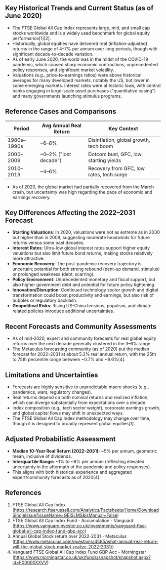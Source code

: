 ## Key Historical Trends and Current Status (as of June 2020)

- The FTSE Global All Cap Index represents large, mid, and small cap stocks worldwide and is a widely used benchmark for global equity performance[1][2].
- Historically, global equities have delivered real (inflation-adjusted) returns in the range of 4–7% per annum over long periods, though with significant decade-to-decade variation.
- As of early June 2020, the world was in the midst of the COVID-19 pandemic, which caused sharp economic contractions, unprecedented policy responses, and significant market volatility.
- Valuations (e.g., price-to-earnings ratios) were above historical averages for many developed markets, notably the US, but lower in some emerging markets. Interest rates were at historic lows, with central banks engaging in large-scale asset purchases ("quantitative easing") and many governments launching stimulus programs.

## Reference Cases and Comparisons

| Period           | Avg Annual Real Return | Key Context                         |
|------------------|-----------------------|-------------------------------------|
| 1980s–1990s      | ~6–8%                 | Disinflation, global growth, tech boom |
| 2000–2009        | ~0–2% ("lost decade") | Dotcom bust, GFC, low starting yields|
| 2010–2019        | ~4–6%                  | Recovery from GFC, low rates, tech surge |

- As of 2020, the global market had partially recovered from the March crash, but uncertainty was high regarding the pace of economic and earnings recovery.

## Key Differences Affecting the 2022–2031 Forecast

- **Starting Valuations**: In 2020, valuations were not as extreme as in 2000 but higher than in 2009, suggesting moderate headwinds for future returns versus some past decades.
- **Interest Rates**: Ultra-low global interest rates support higher equity valuations but also limit future bond returns, making stocks relatively more attractive.
- **Economic Recovery**: The post-pandemic recovery trajectory is uncertain; potential for both strong rebound (pent-up demand, stimulus) or prolonged weakness (debt, scarring).
- **Policy Environment**: Unprecedented monetary and fiscal support, but also higher government debt and potential for future policy tightening.
- **Innovation/Disruption**: Continued technology sector growth and digital transformation could boost productivity and earnings, but also risk of bubbles or regulatory backlash.
- **Geopolitical Risks**: Rising US-China tensions, populism, and climate-related policies introduce additional uncertainties.

## Recent Forecasts and Community Assessments

- As of mid-2020, expert and community forecasts for real global equity returns over the next decade generally clustered in the 3–6% range.
- The Metaculus forecasting community (as of 2020) put the median forecast for 2022–2031 at about 5.2% real annual return, with the 25th to 75th percentile range between ~0.7% and ~9.6%[4].

## Limitations and Uncertainties

- Forecasts are highly sensitive to unpredictable macro shocks (e.g., pandemics, wars, regulatory changes).
- Real returns depend on both nominal returns and realized inflation, which can diverge substantially from expectations over a decade.
- Index composition (e.g., tech sector weight), corporate earnings growth, and global capital flows may shift in unexpected ways.
- The FTSE Global All Cap Index methodology may change over time, though it is designed to broadly represent global equities[1].

## Adjusted Probabilistic Assessment

- **Median 10-Year Real Return (2022–2031):** ~5% per annum, geometric mean, inclusive of dividends.
- **Interquartile Range:** ~1% to ~9% per annum (reflecting elevated uncertainty in the aftermath of the pandemic and policy responses).
- This aligns with both historical experience and aggregated expert/community forecasts as of 2020[4].

## References

1. FTSE Global All Cap Index (https://research.ftserussell.com/Analytics/Factsheets/Home/DownloadSingleIssue?issueName=GEISLMS&isManual=False)
2. FTSE Global All Cap Index Fund - Accumulation - Vanguard (https://www.vanguardinvestor.co.uk/investments/vanguard-ftse-global-all-cap-index-fund-gbp-acc)
4. Annual Global Stock return over 2022-2031 - Metaculus (https://www.metaculus.com/questions/4585/what-annual-real-return-will-the-global-stock-market-realize-2022-2031/)
5. Vanguard FTSE Global All Cap Index Fund GBP Acc - Morningstar (https://www.morningstar.co.uk/uk/funds/snapshot/snapshot.aspx?id=F00000XXVV)